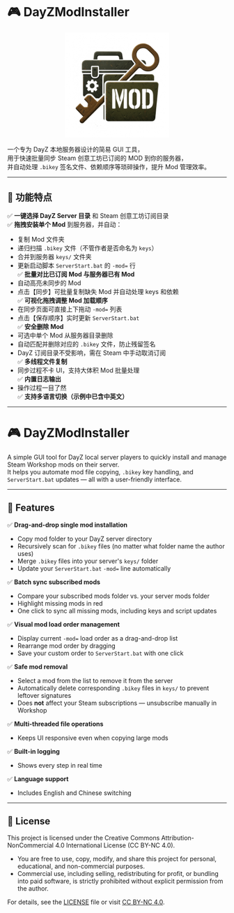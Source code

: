 # 🎮 DayZModInstaller

<div align=center><img src="img/logo.png" style="width:240px;align=center" /></div>

一个专为 DayZ 本地服务器设计的简易 GUI 工具，  
用于快速批量同步 Steam 创意工坊已订阅的 MOD 到你的服务器，  
并自动处理 `.bikey` 签名文件、依赖顺序等琐碎操作，提升 Mod 管理效率。

---

## 🚀 功能特点

✅ **一键选择 DayZ Server 目录** 和 Steam 创意工坊订阅目录  
✅ **拖拽安装单个 Mod** 到服务器，并自动：
   - 复制 Mod 文件夹
   - 递归扫描 `.bikey` 文件（不管作者是否命名为 `keys`）
   - 合并到服务器 `keys/` 文件夹  
   - 更新启动脚本 `ServerStart.bat` 的 `-mod=` 行  
✅ **批量对比已订阅 Mod 与服务器已有 Mod**
   - 自动高亮未同步的 Mod  
   - 点击【同步】可批量复制缺失 Mod 并自动处理 keys 和依赖  
✅ **可视化拖拽调整 Mod 加载顺序**
   - 在同步页面可直接上下拖动 `-mod=` 列表  
   - 点击【保存顺序】实时更新 `ServerStart.bat`  
✅ **安全删除 Mod**
   - 可选中单个 Mod 从服务器目录删除  
   - 自动匹配并删除对应的 `.bikey` 文件，防止残留签名  
   - DayZ 订阅目录不受影响，需在 Steam 中手动取消订阅  
✅ **多线程文件复制**
   - 同步过程不卡 UI，支持大体积 Mod 批量处理  
✅ **内置日志输出**
   - 操作过程一目了然  
✅ **支持多语言切换（示例中已含中英文）**

---

# 🎮 DayZModInstaller

A simple GUI tool for DayZ local server players to quickly install and manage Steam Workshop mods on their server.  
It helps you automate mod file copying, `.bikey` key handling, and `ServerStart.bat` updates — all with a user-friendly interface.

---

## 🚀 Features

✅ **Drag-and-drop single mod installation**
   - Copy mod folder to your DayZ server directory
   - Recursively scan for `.bikey` files (no matter what folder name the author uses)
   - Merge `.bikey` files into your server's `keys/` folder
   - Update your `ServerStart.bat` `-mod=` line automatically

✅ **Batch sync subscribed mods**
   - Compare your subscribed mods folder vs. your server mods folder
   - Highlight missing mods in red
   - One click to sync all missing mods, including keys and script updates

✅ **Visual mod load order management**
   - Display current `-mod=` load order as a drag-and-drop list
   - Rearrange mod order by dragging
   - Save your custom order to `ServerStart.bat` with one click

✅ **Safe mod removal**
   - Select a mod from the list to remove it from the server
   - Automatically delete corresponding `.bikey` files in `keys/` to prevent leftover signatures
   - Does **not** affect your Steam subscriptions — unsubscribe manually in Workshop

✅ **Multi-threaded file operations**
   - Keeps UI responsive even when copying large mods

✅ **Built-in logging**
   - Shows every step in real time

✅ **Language support**
   - Includes English and Chinese switching

---

## 📄 License

This project is licensed under the Creative Commons Attribution-NonCommercial 4.0 International License (CC BY-NC 4.0).

- You are free to use, copy, modify, and share this project for personal, educational, and non-commercial purposes.
- Commercial use, including selling, redistributing for profit, or bundling into paid software, is strictly prohibited without explicit permission from the author.

For details, see the [LICENSE](./LICENSE) file or visit [CC BY-NC 4.0](https://creativecommons.org/licenses/by-nc/4.0/).
